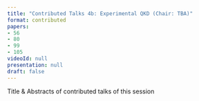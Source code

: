 ```yaml
---
title: "Contributed Talks 4b: Experimental QKD (Chair: TBA)"
format: contributed
papers:
- 56
- 80
- 99
- 105
videoId: null
presentation: null
draft: false
---
```

Title & Abstracts of contributed talks of this session
